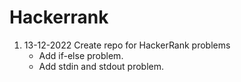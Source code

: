 # Hackerrank
1. 13-12-2022 Create repo for HackerRank problems
	- Add if-else problem.
	- Add stdin and stdout problem.
